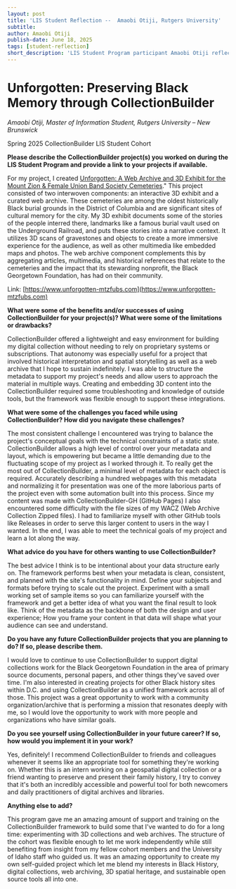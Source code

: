 ```yaml
---
layout: post
title: 'LIS Student Reflection --  Amaobi Otiji, Rutgers University'
subtitle:
author: Amaobi Otiji
publish-date: June 18, 2025
tags: [student-reflection]
short_description: 'LIS Student Program participant Amaobi Otiji reflects on creating "Unforgotten," a 3D exhibit and web archive preserving Black memory at historic D.C. cemeteries using CollectionBuilder'
---
```

# Unforgotten: Preserving Black Memory through CollectionBuilder

*Amaobi Otiji, Master of Information Student, Rutgers University – New Brunswick*

Spring 2025 CollectionBuilder LIS Student Cohort

**Please describe the CollectionBuilder project(s) you worked on during the LIS Student Program and provide a link to your projects if available.**

For my project, I created [Unforgotten: A Web Archive and 3D Exhibit for the Mount Zion & Female Union Band Society Cemeteries](https://www.unforgotten-mtzfubs.com)." This project consisted of two interwoven components: an interactive 3D exhibit and a curated web archive. These cemeteries are among the oldest historically Black burial grounds in the District of Columbia and are significant sites of cultural memory for the city. My 3D exhibit documents some of the stories of the people interred there, landmarks like a famous burial vault used on the Underground Railroad, and puts these stories into a narrative context. It utilizes 3D scans of gravestones and objects to create a more immersive experience for the audience, as well as other multimedia like embedded maps and photos. The web archive component complements this by aggregating articles, multimedia, and historical references that relate to the cemeteries and the impact that its stewarding nonprofit, the Black Georgetown Foundation, has had on their community.

Link: [https://www.unforgotten-mtzfubs.com](https://www.unforgotten-mtzfubs.com)

**What were some of the benefits and/or successes of using CollectionBuilder for your project(s)? What were some of the limitations or drawbacks?**

CollectionBuilder offered a lightweight and easy environment for building my digital collection without needing to rely on proprietary systems or subscriptions. That autonomy was especially useful for a project that involved historical interpretation and spatial storytelling as well as a web archive that I hope to sustain indefinitely. I was able to structure the metadata to support my project's needs and allow users to approach the material in multiple ways. Creating and embedding 3D content into the CollectionBuilder required some troubleshooting and knowledge of outside tools, but the framework was flexible enough to support these integrations.

**What were some of the challenges you faced while using CollectionBuilder? How did you navigate these challenges?**

The most consistent challenge I encountered was trying to balance the project's conceptual goals with the technical constraints of a static state. CollectionBuilder allows a high level of control over your metadata and layout, which is empowering but became a little demanding due to the fluctuating scope of my project as I worked through it. To really get the most out of CollectionBuilder, a minimal level of metadata for each object is required. Accurately describing a hundred webpages with this metadata and normalizing it for presentation was one of the more laborious parts of the project even with some automation built into this process. Since my content was made with CollectionBuilder-GH (GitHub Pages) I also encountered some difficulty with the file sizes of my WACZ (Web Archive Collection Zipped files). I had to familiarize myself with other GitHub tools like Releases in order to serve this larger content to users in the way I wanted. In the end, I was able to meet the technical goals of my project and learn a lot along the way.

**What advice do you have for others wanting to use CollectionBuilder?**

The best advice I think is to be intentional about your data structure early on. The framework performs best when your metadata is clean, consistent, and planned with the site's functionality in mind. Define your subjects and formats before trying to scale out the project. Experiment with a small working set of sample items so you can familiarize yourself with the framework and get a better idea of what you want the final result to look like. Think of the metadata as the backbone of both the design and user experience; How you frame your content in that data will shape what your audience can see and understand.

**Do you have any future CollectionBuilder projects that you are planning to do? If so, please describe them.**

I would love to continue to use CollectionBuilder to support digital collections work for the Black Georgetown Foundation in the area of primary source documents, personal papers, and other things they've saved over time. I'm also interested in creating projects for other Black history sites within D.C. and using CollectionBuilder as a unified framework across all of those. This project was a great opportunity to work with a community organization/archive that is performing a mission that resonates deeply with me, so I would love the opportunity to work with more people and organizations who have similar goals.

**Do you see yourself using CollectionBuilder in your future career? If so, how would you implement it in your work?**

Yes, definitely! I recommend CollectionBuilder to friends and colleagues whenever it seems like an appropriate tool for something they're working on. Whether this is an intern working on a geospatial digital collection or a friend wanting to preserve and present their family history, I try to convey that it's both an incredibly accessible and powerful tool for both newcomers and daily practitioners of digital archives and libraries.

**Anything else to add?**

This program gave me an amazing amount of support and training on the CollectionBuilder framework to build some that I've wanted to do for a long time: experimenting with 3D collections and web archives. The structure of the cohort was flexible enough to let me work independently while still benefiting from insight from my fellow cohort members and the University of Idaho staff who guided us. It was an amazing opportunity to create my own self-guided project which let me blend my interests in Black History, digital collections, web archiving, 3D spatial heritage, and sustainable open source tools all into one.


